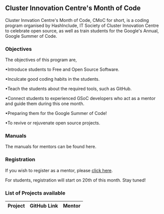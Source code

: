 ## Cluster Innovation Centre's Month of Code

Cluster Innvation Centre's Month of Code, CMoC for short, is a coding program organised by HashInclude, IT Society of Cluster Innovation Centre to celebrate open source, as well as train students for the Google's Annual, Google Summer of Code.


### Objectives

The objectives of this program are, 

•Introduce students to Free and Open Source Software.

•Inculcate good coding habits in the students.

•Teach the students about the required tools, such as GitHub. 

•Connect students to experienced GSoC developers who act as a mentor and guide them during this one month.

•Preparing them for the Google Summer of Code! 

•To revive or rejuvenate open source projects.


### Manuals 

The manuals for mentors can be found here.

### Registration

If you wish to register as a mentor, please [click here](https://docs.google.com/forms/d/e/1FAIpQLSenvqqpuBxkD6YDvHQkwRmt8vlZxmxnU54yv8-RJRbIqTBeIg/viewform).  

For students, registration will start on 20th of this month. Stay tuned! 


### List of Projects available

| Project | GitHub Link | Mentor |
|---------|-------------|--------|


